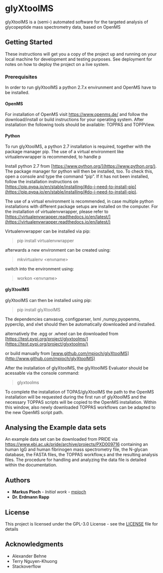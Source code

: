# glyXtoolMS

glyXtoolMS is a (semi-) automated software for the targeted analysis of glycopeptide mass spectrometry data, based on OpenMS

## Getting Started

These instructions will get you a copy of the project up and running on your local machine for development and testing purposes. See deployment for notes on how to deploy the project on a live system.

### Prerequisites

In order to run glyXtoolMS a python 2.7.x envirunment and OpenMS have to be installed. 

#### OpenMS
For installation of OpenMS visit https://www.openms.de/ and follow the download/install or build instructions for your operating system.
After installation the following tools should be available: TOPPAS and TOPPView. 

#### Python
To run glyXtoolMS, a python 2.7 installation is required, together with the package manager pip. The use of a virtual environment like virtualenvwrapper is recommended, to handle p

Install python 2.7 from [https://www.python.org/](https://www.python.org/). The package manager for python will then be installed, too. To check this, open a console and type the command “pip”. If it has not been installed, follow the installation instructions on [https://pip.pypa.io/en/stable/installing/#do-i-need-to-install-pip](https://pip.pypa.io/en/stable/installing/#do-i-need-to-install-pip).

The use of a virtual environment is recommended, in case multiple python installations with different package setups are installed on the computer. For the installation of virtualenvwrapper, please refer to [https://virtualenvwrapper.readthedocs.io/en/latest/](https://virtualenvwrapper.readthedocs.io/en/latest/)

Virtualenvwrapper can be installed via pip:

> pip install virtualenvwrapper

afterwards a new environment can be created using:

> mkvirtualenv \<envname\>

switch into the environment using:

> workon \<envname\>

#### glyXtoolMS
glyXtoolMS can then be installed using pip:

> pip install glyXtoolMS

The dependencies canvasvg, configparser, lxml ,numpy,pyopenms, pyperclip, and xlwt should then be automatically downloaded and installed.

alternatively the .egg or .wheel can be downloaded from [https://test.pypi.org/project/glyxtoolms/](https://test.pypi.org/project/glyxtoolms/)

or build manually from [www.github.com/mpioch/glyXtoolMS](http://www.github.com/mpioch/glyXtoolMS)

After the installation of glyXtoolMS, the glyXtoolMS Evaluator should be acessable via the console command:

> glyxtoolms

To complete the installation of TOPAS/glyXtoolMS the path to the OpenMS installation will be requested during the first run of glyXtoolMS and the necessary TOPPAS scripts will be copied to the OpenMS installation. Within this window, also newly downloaded TOPPAS workflows can be adapted to the new OpenMS script path.

## Analysing the Example data sets
An example data set can be downloaded from PRIDE via https://www.ebi.ac.uk/pride/archive/projects/PXD009716 containing an human IgG and human fibrinogen mass spectrometry file, the N-glycan database, the FASTA files, the TOPPAS workflow,s and the resulting analysis files. The procedure for handling and analyzing the data file is detailed within the documentation.

## Authors

* **Markus Pioch** - *Initial work* - [mpioch](https://github.com/mpioch)
* **Dr. Erdmann Rapp** 

## License

This project is licensed under the GPL-3.0 License - see the [LICENSE](LICENSE) file for details

## Acknowledgments

* Alexander Behne
* Terry Nguyen-Khuong
* Stackoverflow


 

